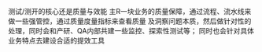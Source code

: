 测试/测开的核心还是质量与效能
主R一块业务的质量保障，通过流程、流水线来做一些强管控，通过质量度量指标来查看质量
及洞察问题本质，然后做针对性的处理，同时会和产研、QA内部共建一些监控、探索性测试等；
同时也会针对具体业务特点去建设合适的提效工具